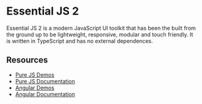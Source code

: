 # Essential JS 2

Essential JS 2 is a modern JavaScript UI toolkit that has been the built from the ground up to be lightweight, responsive, modular and touch friendly. It is written in TypeScript and has no external dependences.

## Resources
* [Pure JS Demos](http://ej2.syncfusion.com/demos/)  
* [Pure JS Documentation](http://ej2.syncfusion.com/documentation/)
* [Angular Demos](http://ej2.syncfusion.com/angular/demos/)  
* [Angular Documentation](http://ej2.syncfusion.com/angular/documentation/)